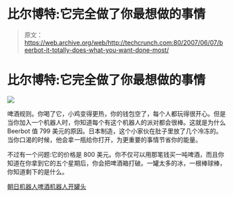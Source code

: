 # 比尔博特:它完全做了你最想做的事情

> 原文：<https://web.archive.org/web/http://techcrunch.com:80/2007/06/07/beerbot-it-totally-does-what-you-want-done-most/>

# 比尔博特:它完全做了你最想做的事情

![](img/fb3b93a7fcf28fa2135f75207b32aa25.png)

啤酒规则。你喝了它，小鸡变得更热，你的钱包空了，每个人都玩得很开心。但是当你加入一个机器人时，你知道每个有这个机器人的派对都会很棒。这就是为什么 Beerbot 值 799 美元的原因。日本制造，这个小家伙在肚子里放了几个冷冻的。当你口渴的时候，他会拿一瓶给你打开，为更重要的事情节省你的能量。

不过有一个问题:它的价格是 800 美元。你不仅可以用那笔钱买一吨啤酒，而且你知道在你拿到它的五个星期后，你会把啤酒箱打破。一罐太多的冰，一根棒球棒，你知道剩下的是什么。

[朝日机器人啤酒机器人开罐头](https://web.archive.org/web/20201123194909/http://www.ubergizmo.com/15/archives/2007/06/asahi_robocco_beerbot_opens_cans.html)
